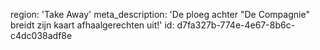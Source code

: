 region: 'Take Away'
meta_description: 'De ploeg achter "De Compagnie" breidt zijn kaart afhaalgerechten uit!'
id: d7fa327b-774e-4e67-8b6c-c4dc038adf8e
